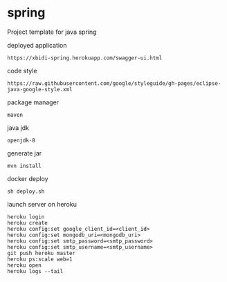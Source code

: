 # spring
Project template for java spring

deployed application
````
https://xbidi-spring.herokuapp.com/swagger-ui.html
````
code style
````
https://raw.githubusercontent.com/google/styleguide/gh-pages/eclipse-java-google-style.xml
````
package manager
````
maven
````
java jdk
````
openjdk-8
````

generate jar
````
mvn install
````

docker deploy
````
sh deploy.sh
````

launch server on heroku
````
heroku login
heroku create
heroku config:set google_client_id=<client_id>
heroku config:set mongodb_uri=<mongodb_uri>
heroku config:set smtp_password=<smtp_password>
heroku config:set smtp_username=<smtp_username>
git push heroku master
heroku ps:scale web=1
heroku open
heroku logs --tail
````
